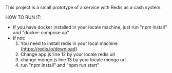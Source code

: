 This project is a small prototype of a service with Redis as a cash system.

HOW TO RUN IT:

- If you have docker installed in your locale machine, just run "npm install" and "docker-compose up"
- if not:
  1. You need to install redis in your local machine (https://redis.io/download)
  2. Change app.js line 12 by your locale redis url
  3. change mongo.js line 13 by your locale mongo url
  4. run "npm install" and "npm run start"
